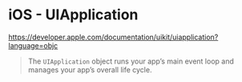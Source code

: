 # iOS - UIApplication

<https://developer.apple.com/documentation/uikit/uiapplication?language=objc>

> The `UIApplication` object runs your app’s main event loop and manages your app’s overall life cycle.
